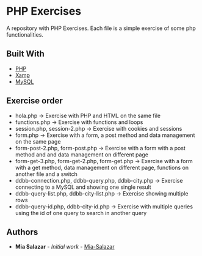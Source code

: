 
# PHP Exercises
 A repository with PHP Exercises. Each file is a simple exercise of some php functionalities.

## Built With

* [PHP](https://www.php.net/)
* [Xamp](https://www.apachefriends.org/es/index.html)
* [MySQL](https://www.mysql.com/)

## Exercise order
* hola.php &#8594; Exercise with PHP and HTML on the same file
* functions.php &#8594; Exercise with functions and loops
* session.php, session-2.php &#8594; Exercise with cookies and sessions
* form.php &#8594; Exercise with a form, a post method and data management on the same page
* form-post-2.php, form-post.php &#8594; Exercise with a form with a post method and and data management on different page
* form-get-3.php, form-get-2.php, form-get.php &#8594; Exercise with a form with a get method, data management on different page, functions on another file and a switch
* ddbb-connection.php, ddbb-query.php, ddbb-city.php &#8594; Exercise connecting to a MySQL and showing one single result
* ddbb-query-list.php, ddbb-city-list.php &#8594; Exercise showing multiple rows
* ddbb-query-id.php, ddbb-city-id.php &#8594; Exercise with multiple queries using the id of one query to search in another query

## Authors

* **Mia Salazar** - *Initial work* - [Mia-Salazar](https://github.com/Mia-Salazar)
